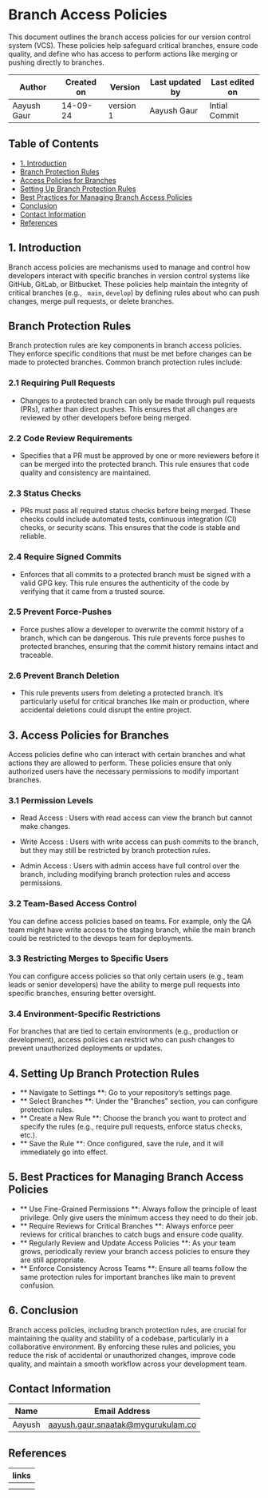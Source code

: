 # Branch Access Policies
This document outlines the branch access policies for our version control system (VCS). These policies help safeguard critical branches, ensure code quality, and define who has access to perform actions like merging or pushing directly to branches.

| Author        | Created on | Version | Last updated by | Last edited on |
  |-------------|---------|-------------|-------------|---------|
  | Aayush Gaur | 14-09-24 | version 1 | Aayush Gaur | Intial Commit |

## Table of Contents
- [1. Introduction](#1-introduction)
- [Branch Protection Rules](#branch-protection-rules)
- [Access Policies for Branches](#access-policies-for-branches)
- [Setting Up Branch Protection Rules](#setting-up-branch-protection-rules)
- [Best Practices for Managing Branch Access Policies](#best-practices-for-managing-branch-access-policies)
- [Conclusion](#conclusion)
- [Contact Information](#contact-information)
- [References](#references)



## 1. Introduction
Branch access policies are mechanisms used to manage and control how developers interact with specific branches in version control systems like GitHub, GitLab, or Bitbucket. These policies help maintain the integrity of critical branches (e.g., ``` main```, ``` develop ```) by defining rules about who can push changes, merge pull requests, or delete branches.

## Branch Protection Rules
Branch protection rules are key components in branch access policies. They enforce specific conditions that must be met before changes can be made to protected branches. Common branch protection rules include:

### 2.1 Requiring Pull Requests
- Changes to a protected branch can only be made through pull requests (PRs), rather than direct pushes. This ensures that all changes are reviewed by other developers before being merged.

### 2.2 Code Review Requirements
- Specifies that a PR must be approved by one or more reviewers before it can be merged into the protected branch. This rule ensures that code quality and consistency are maintained.

### 2.3 Status Checks
- PRs must pass all required status checks before being merged. These checks could include automated tests, continuous integration (CI) checks, or security scans. This ensures that the code is stable and reliable.

### 2.4 Require Signed Commits
- Enforces that all commits to a protected branch must be signed with a valid GPG key. This rule ensures the authenticity of the code by verifying that it came from a trusted source.

### 2.5 Prevent Force-Pushes
- Force pushes allow a developer to overwrite the commit history of a branch, which can be dangerous. This rule prevents force pushes to protected branches, ensuring that the commit history remains intact and traceable.

### 2.6 Prevent Branch Deletion
- This rule prevents users from deleting a protected branch. It’s particularly useful for critical branches like main or production, where accidental deletions could disrupt the entire project.

## 3. Access Policies for Branches
Access policies define who can interact with certain branches and what actions they are allowed to perform. These policies ensure that only authorized users have the necessary permissions to modify important branches.

### 3.1 Permission Levels
- Read Access  : Users with read access can view the branch but cannot make changes.

- Write Access  : Users with write access can push commits to the branch, but they may still be restricted by branch protection rules.

- Admin Access  : Users with admin access have full control over the branch, including modifying branch protection rules and access permissions.

### 3.2 Team-Based Access Control
You can define access policies based on teams. For example, only the QA team might have write access to the staging branch, while the main branch could be restricted to the devops team for deployments.

### 3.3 Restricting Merges to Specific Users
You can configure access policies so that only certain users (e.g., team leads or senior developers) have the ability to merge pull requests into specific branches, ensuring better oversight.

### 3.4 Environment-Specific Restrictions
For branches that are tied to certain environments (e.g., production or development), access policies can restrict who can push changes to prevent unauthorized deployments or updates.

## 4. Setting Up Branch Protection Rules

- ** Navigate to Settings **: Go to your repository’s settings page.
- ** Select Branches **: Under the "Branches" section, you can configure protection rules.
- ** Create a New Rule **: Choose the branch you want to protect and specify the rules (e.g., require pull requests, enforce status checks, etc.).
- ** Save the Rule **: Once configured, save the rule, and it will immediately go into effect.

## 5. Best Practices for Managing Branch Access Policies

- ** Use Fine-Grained Permissions **: Always follow the principle of least privilege. Only give users the minimum access they need to do their job.
- ** Require Reviews for Critical Branches **: Always enforce peer reviews for critical branches to catch bugs and ensure code quality.
- ** Regularly Review and Update Access Policies **: As your team grows, periodically review your branch access policies to ensure they are still appropriate.
- ** Enforce Consistency Across Teams **: Ensure all teams follow the same protection rules for important branches like main to prevent confusion.

## 6. Conclusion

Branch access policies, including branch protection rules, are crucial for maintaining the quality and stability of a codebase, particularly in a collaborative environment. By enforcing these rules and policies, you reduce the risk of accidental or unauthorized changes, improve code quality, and maintain a smooth workflow across your development team.

## Contact Information 
|Name|Email Address|
|:---:|:---:|
|Aayush|aayush.gaur.snaatak@mygurukulam.co|

## References 
|links | 
|-------|
| |
||

